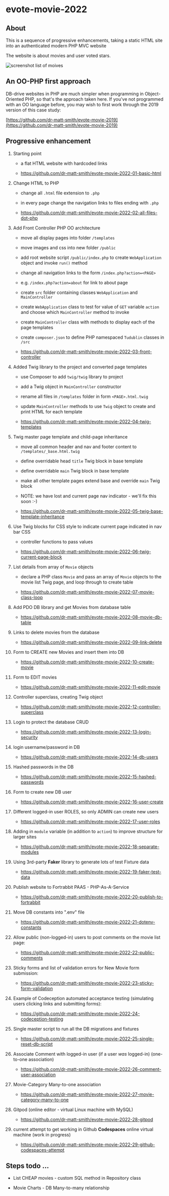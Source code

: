 # evote-movie-2022

## About
This is a sequence of progressive enhancements, taking a static HTML site into an authenticated modern PHP MVC website

The website is about movies and user voted stars.

![screenshot list of moives](screenshots/movieList.png)

## An OO-PHP first approach

DB-drive websites in PHP are much simpler when programming in Object-Oriented PHP, so that's the approach taken here.
If you've not programmed with an OO language before, you may wish to first work through the 2019 version of this case study:

[https://github.com/dr-matt-smith/evote-movie-2019](https://github.com/dr-matt-smith/evote-movie-2019)


## Progressive enhancement

1. Starting point
    - a flat HTML website with hardcoded links

    - https://github.com/dr-matt-smith/evote-movie-2022-01-basic-html

2. Change HTML to PHP
    - change all `.html` file extension to `.php`
    - in every page change the navigation links to files ending with `.php`

    - https://github.com/dr-matt-smith/evote-movie-2022-02-all-files-dot-php

3. Add Front Controller PHP OO architecture
    - move all display pages into folder `/templates`
    - move images and css into new folder `/public`
    - add root website script `/public/index.php` to create `WebApplication` object and invoke `run()` method
    - change all navigation links to the form `/index.php?action=<PAGE>`
    - e.g. `/index.php?action=about` for link to about page
    - create `src` folder containing classes `WebApplication` and `MainController`
    - create `WebApplication` class to test for value of `GET` variable `action` and choose which `MainController` method to invoke
    - create `MainController` class with methods to display each of the page templates
    - create `composer.json` to define PHP namespaced `Tudublin` classes in `/src`

    - https://github.com/dr-matt-smith/evote-movie-2022-03-front-controller

4. Added Twig library to the project and converted page templates

    - use Composer to add `twig/twig` library to project
    - add a Twig object in `MainController` constructor
    - rename all files in `/templates` folder in form `<PAGE>.html.twig`
    - update `MainController` methods to use `Twig` object to create and print HTML for each template

    - https://github.com/dr-matt-smith/evote-movie-2022-04-twig-templates

5. Twig master page template and child-page inheritance
    - move all common header and nav and footer content to `/templates/_base.html.twig`
    - define overridable head `title` Twig block in base template
    - define overridable `main` Twig block in base template
    - make all other template pages extend base and override `main` Twig block

    - NOTE: we have lost and current page nav indicator - we'll fix this soon :-)

    - https://github.com/dr-matt-smith/evote-movie-2022-05-twig-base-template-inheritance

6. Use Twig blocks for CSS style to indicate current page indicated in nav bar CSS

    - controller functions to pass values

    - https://github.com/dr-matt-smith/evote-movie-2022-06-twig-current-page-block

7. List details from array of `Movie` objects

    - declare a PHP class `Movie` and pass an array of `Movie` objects to the movie list Twig page, and loop through to create table

    - https://github.com/dr-matt-smith/evote-movie-2022-07-movie-class-loop

8. Add PDO DB library and get Movies from database table

    - https://github.com/dr-matt-smith/evote-movie-2022-08-movie-db-table

9. Links to delete movies from the database

    - https://github.com/dr-matt-smith/evote-movie-2022-09-link-delete

10. Form to CREATE new Movies and insert them into DB

    - https://github.com/dr-matt-smith/evote-movie-2022-10-create-movie

11. Form to EDIT movies

    - https://github.com/dr-matt-smith/evote-movie-2022-11-edit-movie

12. Controller superclass, creating Twig object

    - https://github.com/dr-matt-smith/evote-movie-2022-12-controller-superclass

13. Login to protect the database CRUD

    - https://github.com/dr-matt-smith/evote-movie-2022-13-login-security

14. login username/password in DB

    - https://github.com/dr-matt-smith/evote-movie-2022-14-db-users

15. Hashed passwords in the DB

    - https://github.com/dr-matt-smith/evote-movie-2022-15-hashed-passwords

16. Form to create new DB user

    - https://github.com/dr-matt-smith/evote-movie-2022-16-user-create

17. Different logged-in user ROLES, so only ADMIN can create new users

    - https://github.com/dr-matt-smith/evote-movie-2022-17-user-roles

18. Adding in `module` variable (in addition to `action`) to improve structure for larger sites

    - https://github.com/dr-matt-smith/evote-movie-2022-18-separate-modules

19. Using 3rd-party **Faker** library to generate lots of test Fixture data

    - https://github.com/dr-matt-smith/evote-movie-2022-19-faker-test-data


20. Publish website to Fortrabbit PAAS - PHP-As-A-Service

    - https://github.com/dr-matt-smith/evote-movie-2022-20-publish-to-fortrabbit

21. Move DB constants into ".env" file

    - https://github.com/dr-matt-smith/evote-movie-2022-21-dotenv-constants

22. Allow public (non-logged-in) users to post comments on the movie list page:

    - https://github.com/dr-matt-smith/evote-movie-2022-22-public-comments

23. Sticky forms and list of validation errors for New Movie form submission:

    - https://github.com/dr-matt-smith/evote-movie-2022-23-sticky-form-validation

24. Example of Codeception automated acceptance testing (simulating users clicking links and submitting forms):

    - https://github.com/dr-matt-smith/evote-movie-2022-24-codeception-testing

25. Single master script to run all the DB migrations and fixtures

    - https://github.com/dr-matt-smith/evote-movie-2022-25-single-reset-db-script

26. Associate Comment with logged-in user (if a user *was* logged-in) (one-to-one association)

    - https://github.com/dr-matt-smith/evote-movie-2022-26-comment-user-association

27. Movie-Category Many-to-one association

    - https://github.com/dr-matt-smith/evote-movie-2022-27-movie-category-many-to-one

28. Gitpod (online editor - virtual Linux machine with MySQL)

    - https://github.com/dr-matt-smith/evote-movie-2022-28-gitpod

29. current attempt to get working in Github **Codespaces** online virtual machine (work in progress)

    - https://github.com/dr-matt-smith/evote-movie-2022-29-github-codespaces-attempt

## Steps todo ...

- List CHEAP movies - custom SQL method in Repository class

- Movie Charts - DB Many-to-many relationship




